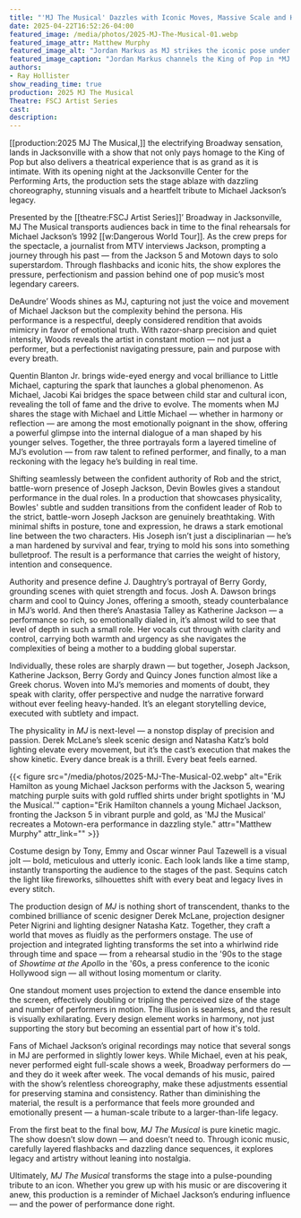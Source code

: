 ```yaml
---
title: "'MJ The Musical' Dazzles with Iconic Moves, Massive Scale and Heartfelt Tribute"
date: 2025-04-22T16:52:26-04:00
featured_image: /media/photos/2025-MJ-The-Musical-01.webp
featured_image_attr: Matthew Murphy
featured_image_alt: "Jordan Markus as MJ strikes the iconic pose under a spotlight, dressed in a sequined jacket and glittering glove, in a scene from 'MJ the Musical.'"
featured_image_caption: "Jordan Markus channels the King of Pop in *MJ the Musical,* capturing the energy, style and unmistakable silhouette in a blaze of stage light."
authors: 
- Ray Hollister
show_reading_time: true
production: 2025 MJ The Musical
Theatre: FSCJ Artist Series
cast: 
description:
---
```

[[production:2025 MJ The Musical,]] the electrifying Broadway sensation, lands in Jacksonville with a show that not only pays homage to the King of Pop but also delivers a theatrical experience that is as grand as it is intimate. With its opening night at the Jacksonville Center for the Performing Arts, the production sets the stage ablaze with dazzling choreography, stunning visuals and a heartfelt tribute to Michael Jackson’s legacy.

Presented by the [[theatre:FSCJ Artist Series]]’ Broadway in Jacksonville, MJ The Musical transports audiences back in time to the final rehearsals for Michael Jackson’s 1992 [[w:Dangerous World Tour]]. As the crew preps for the spectacle, a journalist from MTV interviews Jackson, prompting a journey through his past — from the Jackson 5 and Motown days to solo superstardom. Through flashbacks and iconic hits, the show explores the pressure, perfectionism and passion behind one of pop music’s most legendary careers.

DeAundre’ Woods shines as MJ, capturing not just the voice and movement of Michael Jackson but the complexity behind the persona. His performance is a respectful, deeply considered rendition that avoids mimicry in favor of emotional truth. With razor-sharp precision and quiet intensity, Woods reveals the artist in constant motion — not just a performer, but a perfectionist navigating pressure, pain and purpose with every breath.

Quentin Blanton Jr. brings wide-eyed energy and vocal brilliance to Little Michael, capturing the spark that launches a global phenomenon. As Michael, Jacobi Kai bridges the space between child star and cultural icon, revealing the toll of fame and the drive to evolve. The moments when MJ shares the stage with Michael and Little Michael — whether in harmony or reflection — are among the most emotionally poignant in the show, offering a powerful glimpse into the internal dialogue of a man shaped by his younger selves. Together, the three portrayals form a layered timeline of MJ’s evolution — from raw talent to refined performer, and finally, to a man reckoning with the legacy he’s building in real time.

Shifting seamlessly between the confident authority of Rob and the strict, battle-worn presence of Joseph Jackson, Devin Bowles gives a standout performance in the dual roles. In a production that showcases physicality, Bowles' subtle and sudden transitions from the confident leader of Rob to the strict, battle-worn Joseph Jackson are genuinely breathtaking. With minimal shifts in posture, tone and expression, he draws a stark emotional line between the two characters. His Joseph isn’t just a disciplinarian — he’s a man hardened by survival and fear, trying to mold his sons into something bulletproof. The result is a performance that carries the weight of history, intention and consequence.

Authority and presence define J. Daughtry’s portrayal of Berry Gordy, grounding scenes with quiet strength and focus. Josh A. Dawson brings charm and cool to Quincy Jones, offering a smooth, steady counterbalance in MJ’s world. And then there’s Anastasia Talley as Katherine Jackson — a performance so rich, so emotionally dialed in, it’s almost wild to see that level of depth in such a small role. Her vocals cut through with clarity and control, carrying both warmth and urgency as she navigates the complexities of being a mother to a budding global superstar.

Individually, these roles are sharply drawn — but together, Joseph Jackson, Katherine Jackson, Berry Gordy and Quincy Jones function almost like a Greek chorus. Woven into MJ’s memories and moments of doubt, they speak with clarity, offer perspective and nudge the narrative forward without ever feeling heavy-handed. It’s an elegant storytelling device, executed with subtlety and impact.

The physicality in *MJ* is next-level — a nonstop display of precision and passion. Derek McLane’s sleek scenic design and Natasha Katz’s bold lighting elevate every movement, but it’s the cast’s execution that makes the show kinetic. Every dance break is a thrill. Every beat feels earned.

{{< figure src="/media/photos/2025-MJ-The-Musical-02.webp" alt="Erik Hamilton as young Michael Jackson performs with the Jackson 5, wearing matching purple suits with gold ruffled shirts under bright spotlights in 'MJ the Musical.'" caption="Erik Hamilton channels a young Michael Jackson, fronting the Jackson 5 in vibrant purple and gold, as 'MJ the Musical' recreates a Motown-era performance in dazzling style." attr="Matthew Murphy" attr_link="" >}}

Costume design by Tony, Emmy and Oscar winner Paul Tazewell is a visual jolt — bold, meticulous and utterly iconic. Each look lands like a time stamp, instantly transporting the audience to the stages of the past. Sequins catch the light like fireworks, silhouettes shift with every beat and legacy lives in every stitch.

The production design of *MJ* is nothing short of transcendent, thanks to the combined brilliance of scenic designer Derek McLane, projection designer Peter Nigrini and lighting designer Natasha Katz. Together, they craft a world that moves as fluidly as the performers onstage. The use of projection and integrated lighting transforms the set into a whirlwind ride through time and space — from a rehearsal studio in the '90s to the stage of *Showtime at the Apollo* in the '60s, a press conference to the iconic Hollywood sign — all without losing momentum or clarity.

One standout moment uses projection to extend the dance ensemble into the screen, effectively doubling or tripling the perceived size of the stage and number of performers in motion. The illusion is seamless, and the result is visually exhilarating. Every design element works in harmony, not just supporting the story but becoming an essential part of how it's told.

Fans of Michael Jackson’s original recordings may notice that several songs in MJ are performed in slightly lower keys. While Michael, even at his peak, never performed eight full-scale shows a week, Broadway performers do — and they do it week after week. The vocal demands of his music, paired with the show’s relentless choreography, make these adjustments essential for preserving stamina and consistency. Rather than diminishing the material, the result is a performance that feels more grounded and emotionally present — a human-scale tribute to a larger-than-life legacy.

From the first beat to the final bow, *MJ The Musical* is pure kinetic magic. The show doesn’t slow down — and doesn’t need to. Through iconic music, carefully layered flashbacks and dazzling dance sequences, it explores legacy and artistry without leaning into nostalgia.

Ultimately, *MJ The Musical* transforms the stage into a pulse-pounding tribute to an icon. Whether you grew up with his music or are discovering it anew, this production is a reminder of Michael Jackson’s enduring influence — and the power of performance done right.